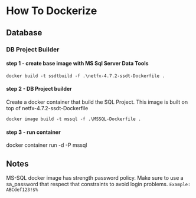 

# How To Dockerize

## Database

### DB Project Builder

#### step 1 - create base image with MS Sql Server Data Tools

`
docker build -t ssdtbuild -f .\netfx-4.7.2-ssdt-Dockerfile .
`

#### step 2 - DB Project builder
Create a docker container that build the SQL Project. This image is built on top of netfx-4.7.2-ssdt-Dockerfile

`
docker image build -t mssql -f .\MSSQL-Dockerfile .
`

#### step 3 - run container

docker container run -d -P mssql


## Notes
MS-SQL docker image has strength password policy. Make sure to use a sa_password that respect that constraints to avoid login problems.
`
Example: ABCdef123!$%
`